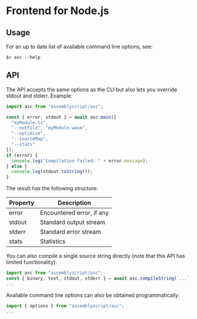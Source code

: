 Frontend for Node.js
====================

Usage
-----

For an up to date list of available command line options, see:

```
$> asc --help
```

API
---

The API accepts the same options as the CLI but also lets you override stdout and stderr. Example:

```js
import asc from "assemblyscript/asc";

const { error, stdout } = await asc.main([
  "myModule.ts",
  "--outFile", "myModule.wasm",
  "--optimize",
  "--sourceMap",
  "--stats"
]);
if (error) {
  console.log("Compilation failed: " + error.message);
} else {
  console.log(stdout.toString());
}
```

The result has the following structure:

| Property | Description
|----------|-------------
| error    | Encountered error, if any
| stdout   | Standard output stream
| stderr   | Standard error stream
| stats    | Statistics

You can also compile a single source string directly (note that this API has limited functionality):

```js
import asc from "assemblyscript/asc";
const { binary, text, stdout, stderr } = await asc.compileString(`...`, { optimize: 2 });
...
```


Available command line options can also be obtained programmatically:

```js
import { options } from "assemblyscript/asc";
...
```
